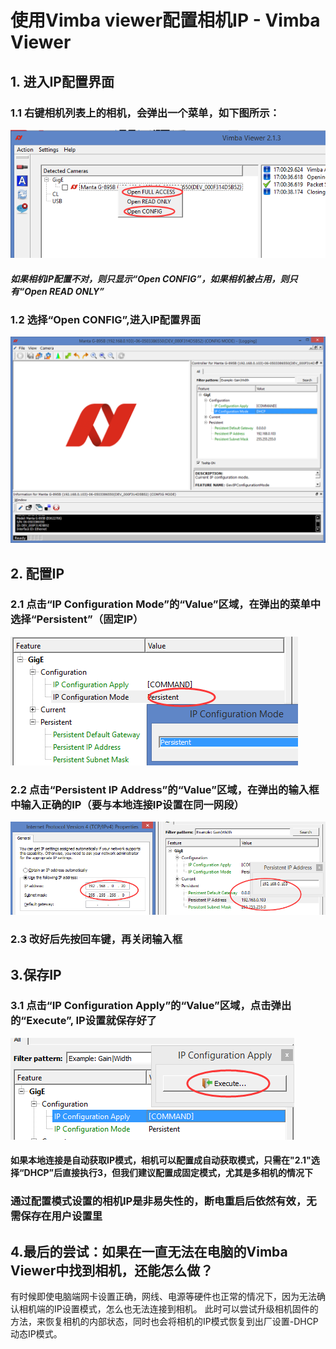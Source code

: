 # 使用Vimba viewer配置相机IP - Vimba Viewer
## 1. 进入IP配置界面 
### 1.1 右键相机列表上的相机，会弹出一个菜单，如下图所示：
![GitHub](IP1.png "GitHub,Social Coding")
##### 如果相机IP配置不对，则只显示“Open CONFIG”，如果相机被占用，则只有“Open READ ONLY”
### 1.2 选择“Open CONFIG”,进入IP配置界面
![GitHub](IP2.png "GitHub,Social Coding")
## 2. 配置IP
### 2.1 点击“IP Configuration Mode”的“Value”区域，在弹出的菜单中选择“Persistent”（固定IP）
![GitHub](IP3.png "GitHub,Social Coding")
### 2.2 点击“Persistent IP Address”的“Value”区域，在弹出的输入框中输入正确的IP（要与本地连接IP设置在同一网段）
![GitHub](IP4.png "GitHub,Social Coding")
### 2.3 改好后先按回车键，再关闭输入框
## 3.保存IP
### 3.1 点击“IP Configuration Apply”的“Value”区域，点击弹出的“Execute”, IP设置就保存好了
![GitHub](IP5.png "GitHub,Social Coding")
#### 如果本地连接是自动获取IP模式，相机可以配置成自动获取模式，只需在"2.1"选择“DHCP”后直接执行3，但我们建议配置成固定模式，尤其是多相机的情况下
### 通过配置模式设置的相机IP是非易失性的，断电重启后依然有效，无需保存在用户设置里


## 4.最后的尝试：如果在一直无法在电脑的Vimba Viewer中找到相机，还能怎么做？
有时候即使电脑端网卡设置正确，网线、电源等硬件也正常的情况下，因为无法确认相机端的IP设置模式，怎么也无法连接到相机。
此时可以尝试升级相机固件的方法，来恢复相机的内部状态，同时也会将相机的IP模式恢复到出厂设置-DHCP动态IP模式。



